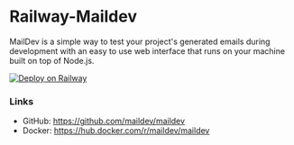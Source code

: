 # Railway-Maildev

MailDev is a simple way to test your project's generated emails during development with an easy to use web interface that runs on your machine built on top of Node.js.

[![Deploy on Railway](https://railway.app/button.svg)](https://railway.app/new/template?template=https%3A%2F%2Fgithub.com%2Fmittalyashu%2Frailway-maildev&envs=PORT&PORTDefault=80&referralCode=mittalyashu)

### Links

* GitHub: https://github.com/maildev/maildev
* Docker: https://hub.docker.com/r/maildev/maildev
